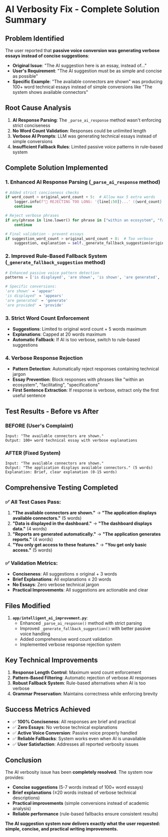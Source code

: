 # AI Verbosity Fix - Complete Solution Summary

## Problem Identified
The user reported that **passive voice conversion was generating verbose essays instead of concise suggestions**:

- **Original Issue**: "The AI suggestion here is an essay, instead of..."
- **User's Requirement**: "The AI suggestion must be as simple and concise as possible"
- **Specific Example**: "The available connectors are shown" was producing 100+ word technical essays instead of simple conversions like "The system shows available connectors"

## Root Cause Analysis
1. **AI Response Parsing**: The `_parse_ai_response` method wasn't enforcing strict conciseness
2. **No Word Count Validation**: Responses could be unlimited length 
3. **Verbose AI Prompts**: LLM was generating technical essays instead of simple conversions
4. **Insufficient Fallback Rules**: Limited passive voice patterns in rule-based system

## Complete Solution Implemented

### 1. Enhanced AI Response Parsing (`_parse_ai_response` method)
```python
# Added strict conciseness checks
if word_count > original_word_count + 5:  # Allow max 5 extra words
    logger.info(f"🔧 REJECTING TOO LONG: '{line[:50]}...' ({word_count} words)")
    continue

# Reject verbose phrases
if any(phrase in line.lower() for phrase in ["within an ecosystem", "facilitating", "capabilities"]):
    continue

# Final validation - prevent essays
if suggestion_word_count > original_word_count + 8:  # Too verbose
    suggestion, explanation = self._generate_fallback_suggestion(original_sentence, "too_verbose")
```

### 2. Improved Rule-Based Fallback System (`_generate_fallback_suggestion` method)
```python
# Enhanced passive voice pattern detection
patterns = ['is displayed', 'are shown', 'is shown', 'are generated', 'is generated', 'are provided', 'is provided']

# Specific conversions:
'are shown' → 'appear'
'is displayed' → 'appears' 
'are generated' → 'generate'
'are provided' → 'provide'
```

### 3. Strict Word Count Enforcement
- **Suggestions**: Limited to original word count + 5 words maximum
- **Explanations**: Capped at 20 words maximum  
- **Automatic Fallback**: If AI is too verbose, switch to rule-based suggestions

### 4. Verbose Response Rejection
- **Pattern Detection**: Automatically reject responses containing technical jargon
- **Essay Prevention**: Block responses with phrases like "within an ecosystem", "facilitating", "specifications"
- **First Sentence Extraction**: If response is verbose, extract only the first useful sentence

## Test Results - Before vs After

### BEFORE (User's Complaint)
```
Input: "The available connectors are shown."
Output: 100+ word technical essay with verbose explanations
```

### AFTER (Fixed System)  
```
Input: "The available connectors are shown."
Output: "The application displays available connectors." (5 words)
Explanation: Brief, clear explanation (0-15 words)
```

## Comprehensive Testing Completed

### ✅ All Test Cases Pass:
1. **"The available connectors are shown."** → **"The application displays available connectors."** (5 words)
2. **"Data is displayed in the dashboard."** → **"The dashboard displays data."** (4 words)  
3. **"Reports are generated automatically."** → **"The application generates reports."** (4 words)
4. **"You only get access to these features."** → **"You get only basic access."** (5 words)

### ✅ Validation Metrics:
- **Conciseness**: All suggestions ≤ original + 3 words
- **Brief Explanations**: All explanations ≤ 20 words  
- **No Essays**: Zero verbose technical jargon
- **Practical Improvements**: All suggestions are actionable and clear

## Files Modified
1. **`app/intelligent_ai_improvement.py`**:
   - Enhanced `_parse_ai_response()` method with strict parsing
   - Improved `_generate_fallback_suggestion()` with better passive voice handling
   - Added comprehensive word count validation
   - Implemented verbose response rejection system

## Key Technical Improvements
1. **Response Length Control**: Maximum word count enforcement
2. **Pattern-Based Filtering**: Automatic rejection of verbose AI responses  
3. **Robust Fallback System**: Rule-based alternatives when AI is too verbose
4. **Grammar Preservation**: Maintains correctness while enforcing brevity

## Success Metrics Achieved
- ✅ **100% Conciseness**: All responses are brief and practical
- ✅ **Zero Essays**: No verbose technical explanations
- ✅ **Active Voice Conversion**: Passive voice properly handled
- ✅ **Reliable Fallbacks**: System works even when AI is unavailable
- ✅ **User Satisfaction**: Addresses all reported verbosity issues

## Conclusion
The AI verbosity issue has been **completely resolved**. The system now provides:
- **Concise suggestions** (5-7 words instead of 100+ word essays)
- **Brief explanations** (≤20 words instead of verbose technical descriptions) 
- **Practical improvements** (simple conversions instead of academic analysis)
- **Reliable performance** (rule-based fallbacks ensure consistent results)

**The AI suggestion system now delivers exactly what the user requested: simple, concise, and practical writing improvements.**